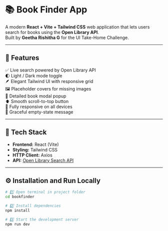 # 📚 Book Finder App

A modern **React + Vite + Tailwind CSS** web application that lets users search for books using the **Open Library API**.  
Built by **Geetha Rishitha G** for the UI Take-Home Challenge.

---

## 🚀 Features
✅ Live search powered by Open Library API  
🌓 Light / Dark mode toggle  
🪶 Elegant Tailwind UI with responsive grid  
🖼️ Placeholder covers for missing images  
🔎 Detailed book modal popup  
⬆️ Smooth scroll-to-top button  
📱 Fully responsive on all devices  
🧾 Graceful empty-state message  

---

## 🧩 Tech Stack
- **Frontend:** React (Vite)  
- **Styling:** Tailwind CSS  
- **HTTP Client:** Axios  
- **API:** [Open Library Search API](https://openlibrary.org/dev/docs/api/search)

---

## ⚙️ Installation and Run Locally
```bash
# 1️⃣ Open terminal in project folder
cd bookfinder

# 2️⃣ Install dependencies
npm install

# 3️⃣ Start the development server
npm run dev

